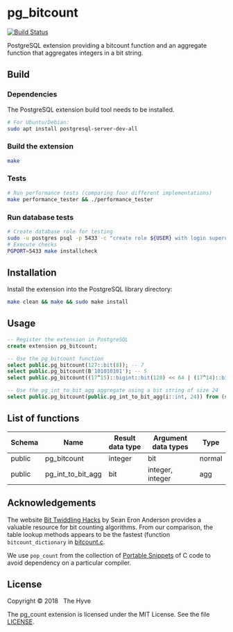 # pg_bitcount
[![Build Status](https://travis-ci.org/thehyve/pg_bitcount.svg?branch=master)](https://travis-ci.org/thehyve/pg_bitcount/branches)

PostgreSQL extension providing a bitcount function and an aggregate function that aggregates integers in a bit string.


## Build

### Dependencies

The PostgreSQL extension build tool needs to be installed.
```bash
# For Ubuntu/Debian:
sudo apt install postgresql-server-dev-all
```

### Build the extension

```bash
make
```


### Tests
```bash
# Run performance tests (comparing four different implementations)
make performance_tester && ./performance_tester
```

### Run database tests
```bash
# Create database role for testing
sudo -u postgres psql -p 5433 -c "create role ${USER} with login superuser" 
# Execute checks
PGPORT=5433 make installcheck
```


## Installation

Install the extension into the PostgreSQL library directory:

```bash
make clean && make && sudo make install
```


## Usage

```sql
-- Register the extension in PostgreSQL
create extension pg_bitcount;

-- Use the pg_bitcount function
select public.pg_bitcount(127::bit(8)); -- 7
select public.pg_bitcount(B'101010101'); -- 5 
select public.pg_bitcount((17^15)::bigint::bit(128) << 64 | (17^14)::bigint::bit(128)); -- 58

-- Use the pg_int_to_bit_agg aggregate using a bit string of size 24
select public.pg_bitcount(public.pg_int_to_bit_agg(i::int, 24)) from (select generate_series(2, 8) as i) data; -- 7
```

## List of functions

 Schema |    Name           | Result data type | Argument data types |  Type  
--------|-------------------|------------------|---------------------|--------
 public | pg_bitcount       | integer          | bit                 | normal
 public | pg_int_to_bit_agg | bit              | integer, integer    | agg


## Acknowledgements

The website [Bit Twiddling Hacks](http://graphics.stanford.edu/~seander/bithacks.html#CountBitsSetNaive)
by Sean Eron Anderson provides a valuable resource for bit counting algorithms.
From our comparison, the table lookup methods appears to be the fastest
(function `bitcount_dictionary` in [bitcount.c](src/bitcount.c).

We use `pop_count` from the collection of [Portable Snippets](https://github.com/nemequ/portable-snippets) of C code
to avoid dependency on a particular compiler.

 
## License

Copyright &copy; 2018 &nbsp; The Hyve

The pg_count extension is licensed under the MIT License. See the file [LICENSE](LICENSE).
